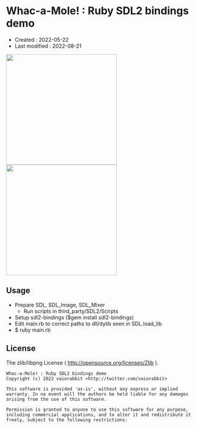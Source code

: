 <!-- -*- mode:markdown; coding:utf-8; -*- -->

# Whac-a-Mole! : Ruby SDL2 bindings demo #

*   Created : 2022-05-22
*   Last modified : 2022-08-21

<img src="https://raw.githubusercontent.com/vaiorabbit/sdl2-bindings-whacamole/main/doc/screenshot_00.png" width="300"> <img src="https://raw.githubusercontent.com/vaiorabbit/sdl2-bindings-whacamole/main/doc/screenshot_01.png" width="300">

## Usage ##

*   Prepare SDL, SDL_Image, SDL_Mixer
    *   Run scripts in third_party/SDL2/Scirpts
*   Setup sdl2-bindings ($gem install sdl2-bindings)
*   Edit main.rb to correct paths to dll/dylib seen in SDL.load_lib
*   $ ruby main.rb

## License ##

The zlib/libpng License ( http://opensource.org/licenses/Zlib ).

    Whac-a-Mole! : Ruby SDL2 bindings demo
    Copyright (c) 2022 vaiorabbit <http://twitter.com/vaiorabbit>

    This software is provided 'as-is', without any express or implied
    warranty. In no event will the authors be held liable for any damages
    arising from the use of this software.

    Permission is granted to anyone to use this software for any purpose,
    including commercial applications, and to alter it and redistribute it
    freely, subject to the following restrictions:
